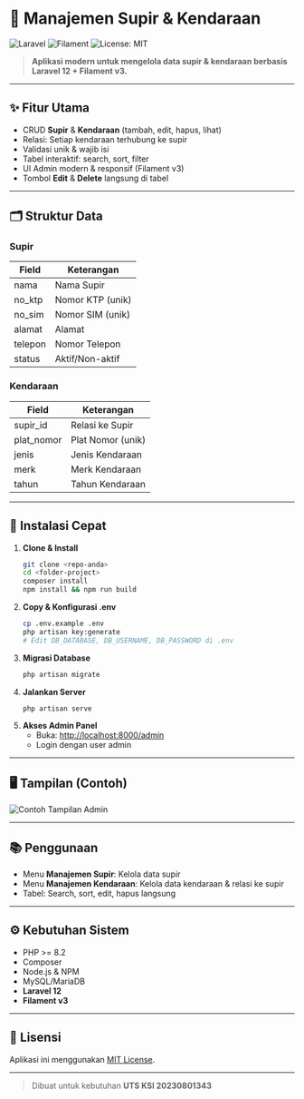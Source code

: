 # 🚚 Manajemen Supir & Kendaraan

![Laravel](https://img.shields.io/badge/Laravel-12.x-red?logo=laravel)
![Filament](https://img.shields.io/badge/Filament-v3-blueviolet?logo=data:image/svg+xml;base64,PHN2ZyBmaWxsPSIjZmZmIiB2aWV3Qm94PSIwIDAgMjQgMjQiPjwvc3ZnPg==)
![License: MIT](https://img.shields.io/badge/License-MIT-green.svg)

> **Aplikasi modern untuk mengelola data supir & kendaraan berbasis Laravel 12 + Filament v3.**

---

## ✨ Fitur Utama

- CRUD **Supir** & **Kendaraan** (tambah, edit, hapus, lihat)
- Relasi: Setiap kendaraan terhubung ke supir
- Validasi unik & wajib isi
- Tabel interaktif: search, sort, filter
- UI Admin modern & responsif (Filament v3)
- Tombol **Edit** & **Delete** langsung di tabel

---

## 🗂️ Struktur Data

### Supir
| Field      | Keterangan         |
|------------|-------------------|
| nama       | Nama Supir        |
| no_ktp     | Nomor KTP (unik)  |
| no_sim     | Nomor SIM (unik)  |
| alamat     | Alamat            |
| telepon    | Nomor Telepon     |
| status     | Aktif/Non-aktif   |

### Kendaraan
| Field      | Keterangan                |
|------------|--------------------------|
| supir_id   | Relasi ke Supir          |
| plat_nomor | Plat Nomor (unik)        |
| jenis      | Jenis Kendaraan          |
| merk       | Merk Kendaraan           |
| tahun      | Tahun Kendaraan          |

---

## 🚀 Instalasi Cepat

1. **Clone & Install**
   ```bash
   git clone <repo-anda>
   cd <folder-project>
   composer install
   npm install && npm run build
   ```
2. **Copy & Konfigurasi .env**
   ```bash
   cp .env.example .env
   php artisan key:generate
   # Edit DB_DATABASE, DB_USERNAME, DB_PASSWORD di .env
   ```
3. **Migrasi Database**
   ```bash
   php artisan migrate
   ```
4. **Jalankan Server**
   ```bash
   php artisan serve
   ```
5. **Akses Admin Panel**
   - Buka: [http://localhost:8000/admin](http://localhost:8000/admin)
   - Login dengan user admin

---

## 🖥️ Tampilan (Contoh)

![Contoh Tampilan Admin](https://placehold.co/900x300?text=Filament+Admin+Panel+Screenshot)

---

## 📚 Penggunaan
- Menu **Manajemen Supir**: Kelola data supir
- Menu **Manajemen Kendaraan**: Kelola data kendaraan & relasi ke supir
- Tabel: Search, sort, edit, hapus langsung

---

## ⚙️ Kebutuhan Sistem
- PHP >= 8.2
- Composer
- Node.js & NPM
- MySQL/MariaDB
- **Laravel 12**
- **Filament v3**

---

## 📝 Lisensi
Aplikasi ini menggunakan [MIT License](https://opensource.org/licenses/MIT).

---

> Dibuat untuk kebutuhan **UTS KSI 20230801343**
